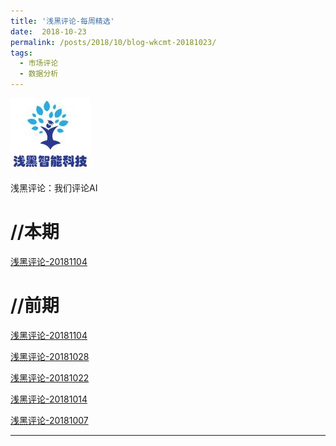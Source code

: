 ```yaml
---
title: '浅黑评论-每周精选'
date:  2018-10-23
permalink: /posts/2018/10/blog-wkcmt-20181023/
tags:
  - 市场评论 
  - 数据分析
---
```

![alt text](/images/site-logo.png "Logo1") 


浅黑评论：我们评论AI




//本期
===

 [浅黑评论-20181104](/report/wkcmt-20181112.html) 


//前期
===

 [浅黑评论-20181104](/report/wkcmt-20181104.html)

 [浅黑评论-20181028](/report/wkcmt-20181028.html)
 
 [浅黑评论-20181022](/report/wkcmt-20181022.html)
 
 [浅黑评论-20181014](/report/wkcmt-20181014.html)

 [浅黑评论-20181007](/report/wkcmt-20181007.html)


---